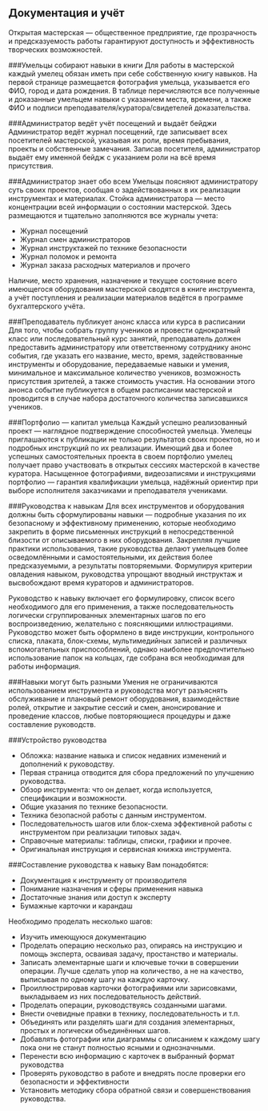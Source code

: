 Документация и учёт
----Открытая мастерская — общественное предприятие, где прозрачность и предсказуемость работы гарантируют доступность и эффективность  творческих возможностей.###Умельцы собирают навыки в книгиДля работы в мастерской каждый умелец обязан иметь при себе собственную книгу навыков. На первой странице размещается фотография умельца, указывается его ФИО, город и дата рождения. В таблице перечисляются все полученные и доказанные умельцем навыки с указанием места, времени, а также ФИО и подписи преподавателя/куратора/свидетелей доказательства. ###Администратор ведёт учёт посещений и выдаёт бейджиАдминистратор ведёт журнал посещений, где записывает всех посетителей мастерской, указывая их роли, время пребывания, проекты и собственные замечания. Записав посетителя, администратор выдаёт ему именной бейдж с указанием роли на всё время присутствия. ###Администратор знает обо всем Умельцы поясняют администратору суть своих проектов, сообщая о задействованных в их реализации инструментах и материалах. Стойка администратора — место концентрации всей информации о состоянии мастерской. Здесь размещаются и тщательно заполняются все журналы учета:- Журнал посещений- Журнал смен администраторов- Журнал инструктажей по технике безопасности- Журнал поломок и ремонта- Журнал заказа расходных материалов и прочегоНаличие, место хранения, назначение и текущее состояние всего имеющегося оборудования мастерской сводятся в книге инструмента, а учёт поступления и реализации материалов ведётся в программе бухгалтерского учёта. ###Преподаватель публикует анонс класса или курса в расписанииДля того, чтобы собрать группу учеников и провести однократный класс или последовательный курс занятий, преподаватель должен предоставить администратору или ответственному сотруднику анонс события, где указать его название, место, время, задействованные инструменты и оборудование, передаваемые навыки и умения, минимальное и максимальное количество учеников, возможность присутствия зрителей, а также стоимость участия. На основании этого анонса событие публикуется в общем расписании мастерской и проводится в случае набора достаточного количества записавшихся учеников.###Портфолио — капитал умельцаКаждый успешно реализованный проект — наглядное подтверждение способностей умельца. Умелецы приглашаются к публикации не только результатов своих проектов, но и подробных инструкций по их реализации. Имеющий два и более успешных самостоятельных проекта в своем портфолио умелец получает право участвовать в открытых сессиях мастерской в качестве куратора. Насыщенное фотографиями, видеозаписями и инструкциями портфолио — гарантия квалификации умельца, надёжный ориентир при выборе исполнителя заказчиками и преподавателя учениками. ###Руководства к навыкамДля всех инструментов и оборудования должны быть сформулированы навыки — подробные указания по их безопасному и эффективному применению, которые необходимо закрепить в форме письменных инструкций в непосредственной близости от описываемого в них оборудования. Закрепляя лучшие практики использования, такие руководства делают умельцев более осведомлёнными и самостоятельными, их действия более предсказуемыми, а результаты повторяемыми. Формулируя критерии овладения навыком, руководства упрощают вводный инструктаж и высвобождают время кураторов и администраторов. Руководство к навыку включает его формулировку, список всего необходимого для его применения, а также последовательность логически сгруппированных элементарных шагов по его воспроизведению, желательно с поясняющими иллюстрациями. Руководство может быть оформлено в виде инструкции, контрольного списка, плаката, блок-схемы, мультимедийных записей и различных вспомогательных приспособлений, однако наиболее предпочтительно использование папок на кольцах, где собрана вся необходимая для работы информация.###Навыки могут быть разнымиУмения не ограничиваются использованием инструмента и руководства могут разъяснять обслуживание и плановый ремонт оборудования, взаимодействие ролей, открытие и закрытие сессий и смен, анонсирование и проведение классов, любые повторяющиеся процедуры и даже составление руководств. ###Устройство руководства- Обложка: название навыка и список недавних изменений и дополнений к руководству.- Первая страница отводится для сбора предложений по улучшению руководства.- Обзор инструмента: что он делает, когда используется, спецификации и возможности.- Общие указания по технике безопасности.- Техника безопасной работы с данным инструментом.- Последовательность шагов или блок-схема эффективной работы с инструментом при реализации типовых задач.- Справочные материалы: таблицы, списки, графики и прочее.- Оригинальная инструкция и сервисная книжка инструмента.###Составление руководства к навыкуВам понадобятся:- Документация к инструменту от производителя- Понимание назначения и сферы применения навыка- Достаточные знания или доступ к эксперту- Бумажные карточки и карандашНеобходимо проделать несколько шагов:- Изучить имеющуюся документацию- Проделать операцию несколько раз, опираясь на инструкцию и помощь эксперта, осваивая задачу, простанство и материалы.- Записать элементарные шаги и ключевые точки в совершении операции. Лучше сделать упор на количество, а не на качество, выписывая по одному шагу на каждую карточку. 
- Проиллюстрировав карточки фотографиями или зарисовками, выкладываем из них последовательность действий.- Проделать операции, руководствуясь созданными шагами. - Внести очевидные правки в технику, последовательность и т.п. - Объединять или разделять шаги для создания элементарных, простых и логически объединённых шагов.- Добавлять фотографии или диаграммы с описанием к каждому шагу пока они не станут полностью ясными и однозначными.- Перенести всю информацию с карточек в выбранный формат руководства- Проверять руководство в работе и внедрять после проверки его безопасности и эффективности- Установить методику сбора обратной связи и совершенствования руководства.